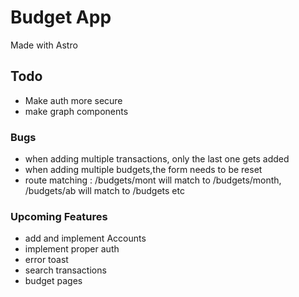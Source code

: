 # Budget App
Made with Astro

## Todo
- Make auth more secure
- make graph components

### Bugs
- when adding multiple transactions, only the last one gets added
- when adding multiple budgets,the form needs to be reset
- route matching : /budgets/mont will match to /budgets/month, /budgets/ab will match to /budgets etc

### Upcoming Features
- add and implement Accounts
- implement proper auth
- error toast
- search transactions
- budget pages

